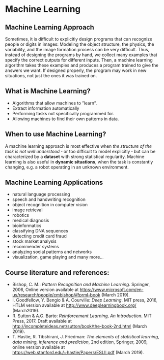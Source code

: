 # Machine Learning

## Machine Learning Approach
Sometimes, it is difficult to explicitly design programs that can recognize people or digits in images: Modeling the object structure, the physics, the variability, and the image formation process can be very difficult. Thus, instead of designing the programs by hand, we collect many examples that specify the correct outputs for different inputs. Then, a machine learning algorithm takes these examples and produces a program trained to give the answers we want. If designed properly, the program may work in new situations, not just the ones it was trained on.

## What is Machine Learning?
* Algorithms that allow machines to ”learn”. 
* Extract information automatically 
* Performing tasks not specifically programmed for. 
* Allowing machines to find their own patterns in data.

## When to use Machine Learning?
A machine learning approach is most effective when *the structure of the task is not well understood* ‐ or too
difficult to model explicitly ‐ but can be characterized by a **dataset** with strong statistical regularity.
Machine learning is also useful in **dynamic situations**, when the task is constantly changing, e.g. a robot operating in an unknown environment.

## Machine Learning Applications
* natural language processing
* speech and handwriting recognition
* object recognition in computer vision
* image retrieval
* robotics
* medical diagnosis
* bioinformatics
* classifying DNA sequences
* detecting credit card fraud
* stock market analysis
* recommender systems
* analyzing social patterns and networks
* visualization, game playing and many more…



## Course literature and references: 
* Bishop, C. M.: *Pattern Recognition and Machine Learning*. Springer, 2006, Online version available at https://www.microsoft.com/en-us/research/people/cmbishop/#!prml-book (March 2019). 
* I. Goodfellow, Y. Bengio & A. Courville: *Deep Learning*. MIT press, 2016, HTLM version available at http://www.deeplearningbook.org/ (March2019). 
* R. Sutton & A.G. Barto: *Reinforcement Learning, An Introduction*. MIT Press, 2017. Draft available at http://incompleteideas.net/sutton/book/the-book-2nd.html (March 2019). 
* T. Hastie, R. Tibshirani, J. Friedman: *The elements of statistical learning, data mining, inference and prediction*, 2nd 
edition, Springer, 2009, online version available at https://web.stanford.edu/~hastie/Papers/ESLII.pdf (March 2019).
